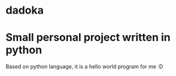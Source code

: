 # dadoka
<h1>Small personal project written in python</h1> 
Based on python language, it is a hello world program for me :D 
